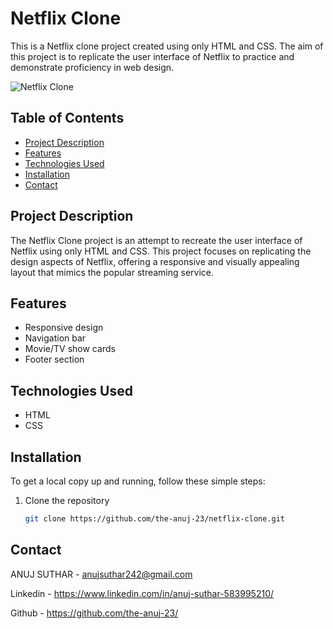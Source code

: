# Netflix Clone

This is a Netflix clone project created using only HTML and CSS. The aim of this project is to replicate the user interface of Netflix to practice and demonstrate proficiency in web design.

![Netflix Clone](https://github.com/the-anuj-23/Netflix-Clone/assets/137100246/c805afdc-14de-4f2d-be9d-b19f6fdeeb6c)

## Table of Contents

- [Project Description](#project-description)
- [Features](#features)
- [Technologies Used](#technologies-used)
- [Installation](#installation)
- [Contact](#contact)

## Project Description
The Netflix Clone project is an attempt to recreate the user interface of Netflix using only HTML and CSS. This project focuses on replicating the design aspects of Netflix, offering a responsive and visually appealing layout that mimics the popular streaming service.

## Features

- Responsive design
- Navigation bar
- Movie/TV show cards
- Footer section

## Technologies Used

- HTML
- CSS

## Installation

To get a local copy up and running, follow these simple steps:

1. Clone the repository
   ```sh
   git clone https://github.com/the-anuj-23/netflix-clone.git

## Contact
ANUJ SUTHAR - anujsuthar242@gmail.com

Linkedin - https://www.linkedin.com/in/anuj-suthar-583995210/

Github - https://github.com/the-anuj-23/
